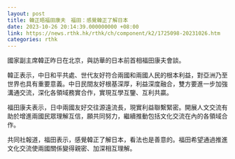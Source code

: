 ```yaml
---
layout: post
title: 韓正晤福田康夫　福田：感覺韓正了解日本
date: 2023-10-26 20:14:39.000000000 +08:00
link: https://news.rthk.hk/rthk/ch/component/k2/1725098-20231026.htm
categories: rthk
---
```


國家副主席韓正昨日在北京，與訪華的日本前首相福田康夫會談。

韓正表示，中日和平共處、世代友好符合兩國和兩國人民的根本利益，對亞洲乃至世界也具有重要意義。中日民間友好根基深厚，利益深度融合，雙方要進一步加強溝通交流，深化各領域務實合作，實現互學互鑒、互利共贏。

福田康夫表示，日中兩國友好交往源遠流長，現實利益聯繫緊密。開展人文交流有助於增進兩國民眾理解互信，願共同努力，繼續推動包括文化交流在內的各領域合作。

共同社報道，福田表示，感覺韓正了解日本，看法也是善意的。福田希望通過推進文化交流使兩國關係變得親密、加深相互理解。
